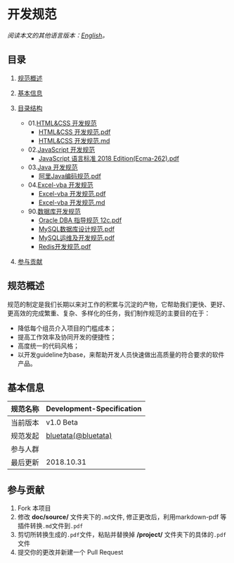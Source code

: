 # 开发规范

*阅读本文的其他语言版本：[English](README-en.md)。*

## 目录

1. [规范概述](#intro)
2. [基本信息](#profile)
3. [目录结构](#directory)
    * 01.[HTML&CSS 开发规范](/project/01.HTML&CSS)
        * [HTML&CSS 开发规范.pdf](/project/01.HTML&CSS)
        * [HTML&CSS 开发规范.md](/doc/source/HTML&CSS%20Language%20Specification.md)
    * 02.[JavaScript 开发规范](/02.JavaScript)
        * [JavaScript 语言标准 2018 Edition(Ecma-262).pdf](/project/02.JavaScript)
    * 03.[Java 开发规范](/project/03.Java)
        * [阿里Java编码规范.pdf](/project/03.Java)
    * 04.[Excel-vba 开发规范](/project/04.Excel-vba)
        * [Excel-vba 开发规范.pdf](/project/04.Excel-vba)
        * [Excel-vba 开发规范.md](/doc/source/Excel-vba%20Language%20Specification.md)
    * 90.[数据库开发规范](/project/90.DB)
        * [Oracle DBA 指导规范 12c.pdf](/project/90.DB)
        * [MySQL数据库设计规范.pdf](/project/90.DB)
        * [MySQL运维及开发规范.pdf](/project/90.DB)
        * [Redis开发规范.pdf](/project/90.DB)

4. [参与贡献](#contribution)

<a name="intro"></a>
## 规范概述

规范的制定是我们长期以来对工作的积累与沉淀的产物，它帮助我们更快、更好、更高效的完成繁重、复杂、多样化的任务，我们制作规范的主要目的在于：

* 降低每个组员介入项目的门槛成本；
* 提高工作效率及协同开发的便捷性；
* 高度统一的代码风格；
* 以开发guideline为base，来帮助开发人员快速做出高质量的符合要求的软件产品。

<a name="profile"></a>
## 基本信息

规范名称 | Development-Specification
--------|------|
当前版本 | v1.0 Beta
规范发起 | [bluetata(@bluetata)](https://blog.csdn.net/dietime1943)
参与人群 |  
最后更新 | 2018.10.31

<a name="contribution"></a>
## 参与贡献

1. Fork 本项目
2. 修改 **doc/source/** 文件夹下的`.md`文件, 修正更改后，利用markdown-pdf 等插件转换`.md`文件到`.pdf`
3. 剪切所转换生成的`.pdf`文件，粘贴并替换掉 **/project/** 文件夹下的具体的`.pdf`文件
4. 提交你的更改并新建一个 Pull Request
